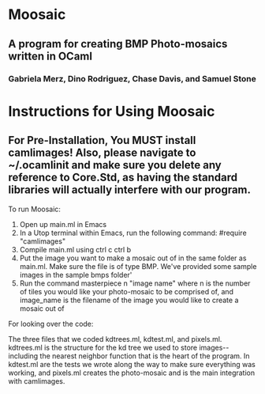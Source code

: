 # Moosaic
## A program for creating BMP Photo-mosaics written in OCaml 
### Gabriela Merz, Dino Rodriguez, Chase Davis, and Samuel Stone 

# Instructions for Using Moosaic 

## For Pre-Installation, You MUST install camlimages! Also, please navigate to ~/.ocamlinit and make sure you delete any reference to Core.Std, as having the standard libraries will actually interfere with our program.

To run Moosaic: 

1. Open up main.ml in Emacs
2. In a Utop terminal within Emacs, run the following command: #require "camlimages"
3. Compile main.ml using ctrl c ctrl b
4. Put the image you want to make a mosaic out of in the same folder as main.ml. Make sure the file is of type BMP. We've provided some sample images in the sample bmps folder'
5. Run the command masterpiece n "image name" where n is the number of tiles you would like your photo-mosaic to be comprised of, and image_name is the filename of the image you would like to create a mosaic out of 


For looking over the code: 

The three files that we coded kdtrees.ml, kdtest.ml, and pixels.ml. kdtrees.ml is the structure for the kd tree we used to store images--including the nearest neighbor function that is the heart of the program. In kdtest.ml are the tests we wrote along the way to make sure everything was working, and pixels.ml creates the photo-mosaic and is the main integration with camlimages. 

